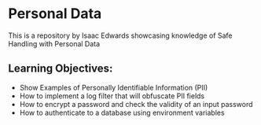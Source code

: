 # Personal Data

This is a repository by Isaac Edwards showcasing knowledge of Safe Handling with Personal Data

## Learning Objectives:

- Show Examples of Personally Identifiable Information (PII)
- How to implement a log filter that will obfuscate PII fields
- How to encrypt a password and check the validity of an input password
- How to authenticate to a database using environment variables
